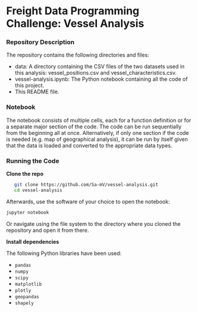 # Freight Data Programming Challenge: Vessel Analysis

### Repository Description

The repository contains the following directories and files:
 - data: A directory containing the CSV files of the two datasets used in this analysis: vessel_positions.csv and vessel_characteristics.csv.
 - vessel-analysis.ipynb: The Python notebook containing all the code of this project.
 - This README file.

### Notebook

The notebook consists of multiple cells, each for a function definition or for a separate major section of the code. The code can be run sequentially from the beginning all at once.
Alternatively, if only one section if the code is needed (e.g. map of geographical analysis), it can be run by itself given that the data is loaded and converted to the appropriate data types.

### Running the Code

**Clone the repo**  
```bash
   git clone https://github.com/Sa-mV/vessel-analysis.git
   cd vessel-analysis
```
Afterwards, use the software of your choice to open the notebook:

```bash
jupyter notebook
```

Or navigate using the file system to the directory where you cloned the repository and open it from there.

**Install  dependencies**

The following Python libraries have been used:
 - `pandas`
 - `numpy`
 - `scipy`
 - `matplotlib`
 - `plotly`
 - `geopandas`
 - `shapely`